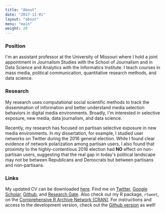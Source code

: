 ```yaml
---
title: "About"
date: "2017-11-01"
layout: "about"
menu: "main"
weight: 20
---
```



### Position

I'm an assistant professor at the University of Missouri where I hold a joint
appointment in Journalism Studies with the School of Journalism and in Data
Science and Analytics with the Informatics Institute. I teach courses in mass
media, political communication, quantitative research methods, and data science.

### Research

My research uses computational social scientific methods to track the
dissemination of information and better understand media selection behaviors
in digital media environments. Broadly, I'm interested in selective exposure,
new media, data journalism, and data science.

Recently, my research has focused on partisan selective exposure in new media
environments. In my dissertation, for example, I studied user networks on
Twitter during the 2016 general election. While I found clear evidence of
network polarization among partisan users, I also found that proximity to the
highly-contentious 2016 election had **NO** effect on non-partisan users,
suggesting that the real gap in today's political landscape may not be between
Republicans and Democrats but between partisans and non-partisans.

### Links

My updated CV can be downloaded
[here](https://dl.dropboxusercontent.com/u/94363099/cv/cv.pdf). Find
me on [Twitter](https://twitter.com/kearneymw), [Google
Scholar](https://scholar.google.com/citations?user=j3EZl3MAAAAJ),
[Github](https://github.com/mkearney), and [Research
Gate](https://www.researchgate.net/profile/Michael_Kearney11). Also
check out my R package, `rtweet`, on the [Comprehensive R Archive
Network
(CRAN)](https://cran.r-project.org/web/packages/rtweet/index.html). For
instructions and access to the development version, check out the
[Github version](https://github.com/mkearney/rtweet) as well!
